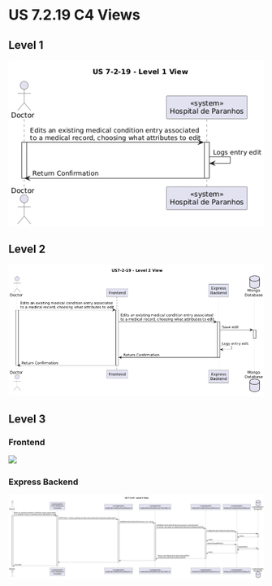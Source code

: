 # US 7.2.19 C4 Views
## Level 1
![](level-1/US7-2-19-level-1-view.png)
## Level 2
![](level-2/US7-2-19-level-2-view.png)
## Level 3
### Frontend
![](level-3/US7-2-19-level-3-view-frontend.png)
### Express Backend
![](level-3/US7-2-19-level-3-view-express-backend.png)